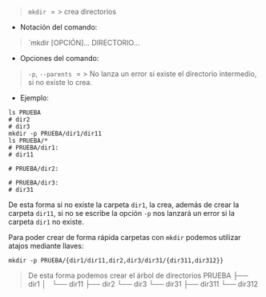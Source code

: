 > `mkdir` $=>$ crea directorios

- Notación del comando:

> `mkdir [OPCIÓN]... DIRECTORIO...

- Opciones del comando:

> `-p`, `--parents` $=>$ No lanza un error si existe el directorio intermedio, si no
> existe lo crea.

- Ejemplo:

```shell
ls PRUEBA
# dir2
# dir3
mkdir -p PRUEBA/dir1/dir11
ls PRUEBA/*
# PRUEBA/dir1:
# dir11

# PRUEBA/dir2:

# PRUEBA/dir3:
# dir31
```

De esta forma si no existe la carpeta `dir1`, la crea, además de crear la carpeta `dir11`, si no se escribe la opción `-p` nos lanzará un error si la carpeta `dir1` no existe.

Para poder crear de forma rápida carpetas con `mkdir` podemos utilizar atajos mediante llaves:

```shell
mkdir -p PRUEBA/{dir1/dir11,dir2,dir3/dir31/{dir311,dir312}}
```

> De esta forma podemos crear el árbol de directorios
> PRUEBA
> ├── dir1
> │   └── dir11
> ├── dir2
> └── dir3
>     └── dir31
>         ├── dir311
>         └── dir312